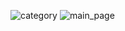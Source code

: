 
![category](https://user-images.githubusercontent.com/10497052/220816284-8b7936d1-33a4-4397-857a-d8b927a042ac.png)
![main_page](https://user-images.githubusercontent.com/10497052/220816312-78928e43-5181-4bff-9ffc-47d0cf056f25.png)
